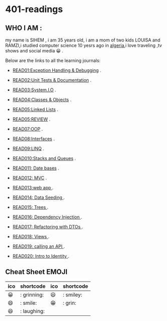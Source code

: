 # 401-readings


## WHO I AM  :
my name is SIHEM , i am 35 years old, i am a mom of two kids LOUISA and RAMZI,i studied computer science 10 yesrs ago in [algeria](https://en.wikipedia.org/wiki/Algeria),i love traveling ,tv shows and social media  :grinning: .

Below are the links to all the learning journals:

* [READ01:Exception Handling & Debugging](https://github.com/sisidjidji/401-readings/blob/master/README1.MD) .
* [READ02:Unit Tests & Documentation](https://github.com/sisidjidji/401-readings/blob/master/README2.MD) .
* [READ03:System.I.O](https://github.com/sisidjidji/401-readings/blob/master/README3.MD) .
* [READ04:Classes & Objects](https://github.com/sisidjidji/401-readings/blob/master/README4.MD) .
* [READ05:Linked Lists](https://github.com/sisidjidji/401-readings/blob/master/README5.MD) .
* [READ05:REVIEW](https://github.com/sisidjidji/401-readings/blob/master/README6.MD) .
* [READ07:OOP](https://github.com/sisidjidji/401-readings/blob/master/README7.MD) .
* [READ08:Interfaces](https://github.com/sisidjidji/401-readings/blob/master/README08.MD) .
* [READ09:LINQ](https://github.com/sisidjidji/401-readings/blob/master/README09.MD) .
* [READ010:Stacks and Queues](https://github.com/sisidjidji/401-readings/blob/master/README10.MD) .
* [READ011: Date bases](https://github.com/sisidjidji/401-readings/blob/master/README11.MD) .
* [READ012: MVC](https://github.com/sisidjidji/401-readings/blob/master/README12.MD) .
* [READ013:web app ](https://github.com/sisidjidji/401-readings/blob/master/README13.MD) .
* [READ014: Data Seeding ](https://github.com/sisidjidji/401-readings/blob/master/README14.MD) .
* [READ015: Trees ](https://github.com/sisidjidji/401-readings/blob/master/README15.MD) .
* [READ016: Dependency Injection ](https://github.com/sisidjidji/401-readings/blob/master/README16.MD) .

* [READ017: Refactoring with DTOs ](https://github.com/sisidjidji/401-readings/blob/master/README17.MD) .
* [READ018: Views ](https://github.com/sisidjidji/401-readings/blob/master/README18.MD) .
* [READ019: calling an API ](https://github.com/sisidjidji/401-readings/blob/master/README19.MD) .
* [READ020: Intro to Identity ](https://github.com/sisidjidji/401-readings/blob/master/README20.MD) .


## Cheat Sheet EMOJI

|ico |	shortcode|	ico	|shortcode|	
|--- |     ----- |  --- |  ------|
|😀	|  : grinning:|	😃 |: smiley:|	
|😄	|     : smile:|   😁|: grin:	|
|😆	|  : laughing:|

